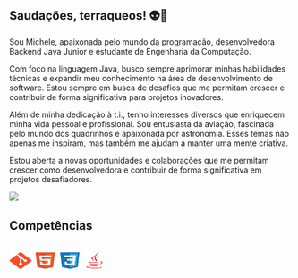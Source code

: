 ## Saudações, terraqueos! 👽🖖

Sou Michele, apaixonada pelo mundo da programação, desenvolvedora Backend Java Junior e estudante de Engenharia da Computação.

Com foco na linguagem Java, busco sempre aprimorar minhas habilidades técnicas e expandir meu conhecimento na área de desenvolvimento de software. Estou sempre em busca de desafios que me permitam crescer e contribuir de forma significativa para projetos inovadores.

Além de minha dedicação à t.i., tenho interesses diversos que enriquecem minha vida pessoal e profissional. Sou entusiasta da aviação, fascinada pelo mundo dos quadrinhos e apaixonada por astronomia. Esses temas não apenas me inspiram, mas também me ajudam a manter uma mente criativa.

Estou aberta a novas oportunidades e colaborações que me permitam crescer como desenvolvedora e contribuir de forma significativa em projetos desafiadores.

<div> 
  <a href = "mailto:hellomichelecodes@gmail.com"><img src="https://img.shields.io/badge/-Gmail-%23333?style=for-the-badge&logo=gmail&logoColor=white" target="_blank"></a>
</div>

## Competências

<div style="display: inline_block"><br>
  <img align="center" alt="Rafa-GIT" height="30" width="40" src="https://raw.githubusercontent.com/devicons/devicon/master/icons/git/git-plain.svg">
  <img align="center" alt="Rafa-HTML" height="30" width="40" src="https://raw.githubusercontent.com/devicons/devicon/master/icons/html5/html5-original.svg">
  <img align="center" alt="Rafa-CSS" height="30" width="40" src="https://raw.githubusercontent.com/devicons/devicon/master/icons/css3/css3-original.svg">
 <img align="center" alt="Rafa-Java" height="30" width="40" src="https://raw.githubusercontent.com/devicons/devicon/master/icons/java/java-plain.svg">
</div>
